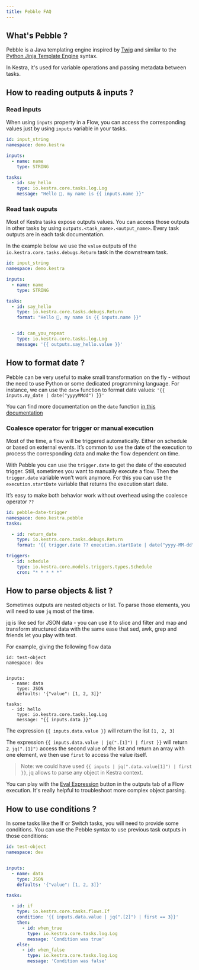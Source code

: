 ```yaml
---
title: Pebble FAQ
---
```


## What's Pebble ?
Pebble is a Java templating engine inspired by [Twig](https://twig.symfony.com/) and similar to the [Python Jinja Template Engine](https://palletsprojects.com/p/jinja/) syntax.

In Kestra, it's used for variable operations and passing metadata between tasks.

## How to reading outputs & inputs ?

### Read inputs

When using `inputs` property in a Flow, you can access the corresponding values just by using `inputs` variable in your tasks.

```yaml
id: input_string
namespace: demo.kestra

inputs:
  - name: name
    type: STRING

tasks:
  - id: say_hello
    type: io.kestra.core.tasks.log.Log
    message: "Hello 👋, my name is {{ inputs.name }}"
```

### Read task ouputs

Most of Kestra tasks expose outputs values. You can access those outputs in other tasks by using `outputs.<task_name>.<output_name>`. Every task outputs are in each task documentation.

In the example below we use the `value` outputs of the `io.kestra.core.tasks.debugs.Return` task in the downstream task.

```yaml
id: input_string
namespace: demo.kestra

inputs:
  - name: name
    type: STRING

tasks:
  - id: say_hello
    type: io.kestra.core.tasks.debugs.Return
    format: "Hello 👋, my name is {{ inputs.name }}"


  - id: can_you_repeat
    type: io.kestra.core.tasks.log.Log
    message: '{{ outputs.say_hello.value }}'
```

## How to format date ?

Pebble can be very useful to make small transformation on the fly - without the need to use Python or some dedicated programming language. 
For instance, we can use the `date` function to format date values: `'{{ inputs.my_date | date("yyyyMMdd") }}'`

You can find more documentation on the `date` function [in this documentation](../05.developer-guide/03.variables/03.filter/date.md)

### Coalesce operator for trigger or manual execution

Most of the time, a flow will be triggered automatically. Either on schedule or based on external events. It’s common to use the date of the execution to process the corresponding data and make the flow dependent on time. 

With Pebble you can use the `trigger.date` to get the date of the executed trigger.
Still, sometimes you want to manually execute a flow. Then the `trigger.date` variable won’t work anymore. For this you can use the `execution.startDate` variable that returns the execution start date.

It’s easy to make both behavior work without overhead using the coalesce operator `??`

```yaml
id: pebble-date-trigger
namespace: demo.kestra.pebble
tasks:

  - id: return_date
    type: io.kestra.core.tasks.debugs.Return
    format: '{{ trigger.date ?? execution.startDate | date("yyyy-MM-dd")}}'

triggers:
  - id: schedule
    type: io.kestra.core.models.triggers.types.Schedule
    cron: "* * * * *"
```

## How to parse objects & list ?

Sometimes outputs are nested objects or list. To parse those elements, you will need to use `jq` most of the time.

jq is like sed for JSON data - you can use it to slice and filter and map and transform structured data with the same ease that sed, awk, grep and friends let you play with text.

For example, giving the following flow data

```
id: test-object
namespace: dev


inputs:
  - name: data
    type: JSON
    defaults: '{"value": [1, 2, 3]}'

tasks:
  - id: hello
    type: io.kestra.core.tasks.log.Log
    message: "{{ inputs.data }}"
```

The expression `{{ inputs.data.value }}` will return the list `[1, 2, 3]`

The expression `{{ inputs.data.value | jq(".[1]") | first }}` will return `2`. `jq(".[1]")` access the second value of the list and return an array with one element, we then use `first` to access the value itself.

> Note: we could have used `{{ inputs | jq(".data.value[1]") | first }}`, jq allows to parse any object in Kestra context.

You can play with the [Eval Expression](../04.user-interface-guide/04-executions.md) button in the outputs tab of a Flow execution. It's really helpful to troubleshoot more complex object parsing.


## How to use conditions ?

In some tasks like the If or Switch tasks, you will need to provide some conditions. You can use the Pebble syntax to use previous task outputs in those conditions:

```yaml
id: test-object
namespace: dev


inputs:
  - name: data
    type: JSON
    defaults: '{"value": [1, 2, 3]}'

tasks:

  - id: if
    type: io.kestra.core.tasks.flows.If
    condition: '{{ inputs.data.value | jq(".[2]") | first == 3}}'
    then:
      - id: when_true
        type: io.kestra.core.tasks.log.Log
        message: 'Condition was true'
    else:
      - id: when_false
        type: io.kestra.core.tasks.log.Log
        message: 'Condition was false'
```

